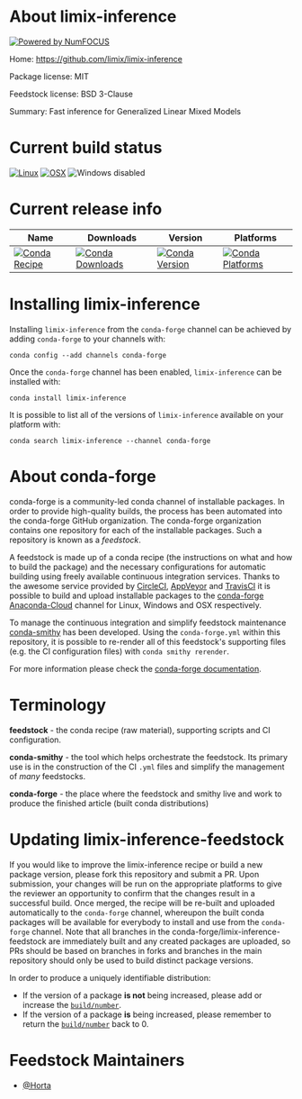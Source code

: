 About limix-inference
=====================

[![Powered by NumFOCUS](https://img.shields.io/badge/powered%20by-NumFOCUS-orange.svg?style=flat&colorA=E1523D&colorB=007D8A)](http://numfocus.org)

Home: https://github.com/limix/limix-inference

Package license: MIT

Feedstock license: BSD 3-Clause

Summary: Fast inference for Generalized Linear Mixed Models



Current build status
====================

[![Linux](https://img.shields.io/circleci/project/github/conda-forge/limix-inference-feedstock/master.svg?label=Linux)](https://circleci.com/gh/conda-forge/limix-inference-feedstock)
[![OSX](https://img.shields.io/travis/conda-forge/limix-inference-feedstock/master.svg?label=macOS)](https://travis-ci.org/conda-forge/limix-inference-feedstock)
![Windows disabled](https://img.shields.io/badge/Windows-disabled-lightgrey.svg)

Current release info
====================

| Name | Downloads | Version | Platforms |
| --- | --- | --- | --- |
| [![Conda Recipe](https://img.shields.io/badge/recipe-limix--inference-green.svg)](https://anaconda.org/conda-forge/limix-inference) | [![Conda Downloads](https://img.shields.io/conda/dn/conda-forge/limix-inference.svg)](https://anaconda.org/conda-forge/limix-inference) | [![Conda Version](https://img.shields.io/conda/vn/conda-forge/limix-inference.svg)](https://anaconda.org/conda-forge/limix-inference) | [![Conda Platforms](https://img.shields.io/conda/pn/conda-forge/limix-inference.svg)](https://anaconda.org/conda-forge/limix-inference) |

Installing limix-inference
==========================

Installing `limix-inference` from the `conda-forge` channel can be achieved by adding `conda-forge` to your channels with:

```
conda config --add channels conda-forge
```

Once the `conda-forge` channel has been enabled, `limix-inference` can be installed with:

```
conda install limix-inference
```

It is possible to list all of the versions of `limix-inference` available on your platform with:

```
conda search limix-inference --channel conda-forge
```


About conda-forge
=================

conda-forge is a community-led conda channel of installable packages.
In order to provide high-quality builds, the process has been automated into the
conda-forge GitHub organization. The conda-forge organization contains one repository
for each of the installable packages. Such a repository is known as a *feedstock*.

A feedstock is made up of a conda recipe (the instructions on what and how to build
the package) and the necessary configurations for automatic building using freely
available continuous integration services. Thanks to the awesome service provided by
[CircleCI](https://circleci.com/), [AppVeyor](https://www.appveyor.com/)
and [TravisCI](https://travis-ci.org/) it is possible to build and upload installable
packages to the [conda-forge](https://anaconda.org/conda-forge)
[Anaconda-Cloud](https://anaconda.org/) channel for Linux, Windows and OSX respectively.

To manage the continuous integration and simplify feedstock maintenance
[conda-smithy](https://github.com/conda-forge/conda-smithy) has been developed.
Using the ``conda-forge.yml`` within this repository, it is possible to re-render all of
this feedstock's supporting files (e.g. the CI configuration files) with ``conda smithy rerender``.

For more information please check the [conda-forge documentation](https://conda-forge.org/docs/).

Terminology
===========

**feedstock** - the conda recipe (raw material), supporting scripts and CI configuration.

**conda-smithy** - the tool which helps orchestrate the feedstock.
                   Its primary use is in the construction of the CI ``.yml`` files
                   and simplify the management of *many* feedstocks.

**conda-forge** - the place where the feedstock and smithy live and work to
                  produce the finished article (built conda distributions)


Updating limix-inference-feedstock
==================================

If you would like to improve the limix-inference recipe or build a new
package version, please fork this repository and submit a PR. Upon submission,
your changes will be run on the appropriate platforms to give the reviewer an
opportunity to confirm that the changes result in a successful build. Once
merged, the recipe will be re-built and uploaded automatically to the
`conda-forge` channel, whereupon the built conda packages will be available for
everybody to install and use from the `conda-forge` channel.
Note that all branches in the conda-forge/limix-inference-feedstock are
immediately built and any created packages are uploaded, so PRs should be based
on branches in forks and branches in the main repository should only be used to
build distinct package versions.

In order to produce a uniquely identifiable distribution:
 * If the version of a package **is not** being increased, please add or increase
   the [``build/number``](https://conda.io/docs/user-guide/tasks/build-packages/define-metadata.html#build-number-and-string).
 * If the version of a package **is** being increased, please remember to return
   the [``build/number``](https://conda.io/docs/user-guide/tasks/build-packages/define-metadata.html#build-number-and-string)
   back to 0.

Feedstock Maintainers
=====================

* [@Horta](https://github.com/Horta/)

